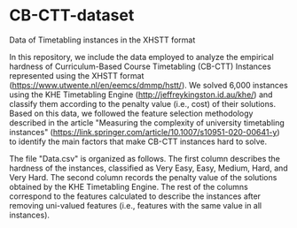 # CB-CTT-dataset
Data of Timetabling instances in the XHSTT format

In this repository, we include the data employed to analyze the empirical hardness of Curriculum-Based Course Timetabling (CB-CTT) Instances represented using the XHSTT format (https://www.utwente.nl/en/eemcs/dmmp/hstt/). We solved 6,000 instances using the KHE Timetabling Engine (http://jeffreykingston.id.au/khe/) and classify them according to the penalty value (i.e., cost) of their solutions. Based on this data, we followed the feature selection methodology described in the article "Measuring the complexity of university timetabling instances" (https://link.springer.com/article/10.1007/s10951-020-00641-y) to identify the main factors that make CB-CTT instances hard to solve.

The file "Data.csv" is organized as follows. The first column describes the hardness of the instances, classified as Very Easy, Easy, Medium, Hard, and Very Hard. The second column records the penalty value of the solutions obtained by the KHE Timetabling Engine. The rest of the columns correspond to the features calculated to describe the instances after removing uni-valued features (i.e., features with the same value in all instances).
